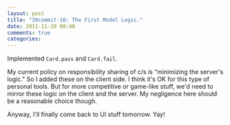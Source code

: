 ```yaml
---
layout: post
title: "30commit-10: The First Model Logic."
date: 2011-11-20 00:40
comments: true
categories: 
---
```


Implemented `Card.pass` and `Card.fail`. 

My current policy on responsibility sharing of c/s is "minimizing the server's logic."
So I added these on the client side. I think it's OK for this type of personal tools.
But for more competitive or game-like stuff,
we'd need to mirror these logic on the client and the server.
My negligence here should be a reasonable choice though.

Anyway, I'll finally come back to UI stuff tomorrow. Yay!

